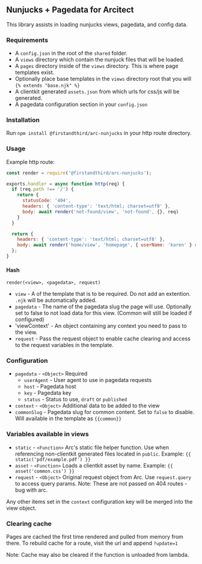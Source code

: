 ## Nunjucks + Pagedata for Arcitect

This library assists in loading nunjucks views, pagedata, and config data.

### Requirements

- A `config.json` in the root of the `shared` folder.
- A `views` directory which contain the nunjuck files that will be loaded.
- A `pages` directory inside of the `views` directory. This is where page templates exist.
- Optionally place base templates in the `views` directory root that you will `{% extends "base.njk" %}`
- A clientkit generated `assets.json` from which urls for css/js will be generated.
- A pagedata configuration section in your `config.json`

### Installation

Run `npm install @firstandthird/arc-nunjucks` in your http route directory.

### Usage

Example http route:

```javascript
const render = require('@firstandthird/arc-nunjucks');

exports.handler = async function http(req) {
  if (req.path !== '/') {
    return {
      statusCode: '404',
      headers: { 'content-type': 'text/html; charset=utf8' },
      body: await render('not-found/view', 'not-found', {}, req)
    }
  }

  return {
    headers: { 'content-type': 'text/html; charset=utf8' },
    body: await render('home/view', 'homepage', { userName: 'karen' } req)
  };
}
```

#### Hash

`render(<view>, <pagedata>, request)`

- `view`     - A of the template that is to be required. Do not add an extention. `.njk` will be automatically added.
- `pagedata` - The name of the pagedata slug the page will use. Optionally set to false to not load data for this view. (Common will still be loaded if configured)
- 'viewContext' - An object containing any context you need to pass to the view.
- `request`  - Pass the request object to enable cache clearing and access to the request variables in the template.

### Configuration

- `pagedata`    - `<Object>` Required
  - `userAgent` - User agent to use in pagedata requests
  - `host`      - Pagedata host
  - `key`       - Pagedata key
  - `status`    - Status to use, `draft` or `published`
- `context`     - `<Object>` Additional data to be added to the view
- `commonSlug`  - Pagedata slug for common content. Set to `false` to disable. Will available in the template as `{{common}}`

### Variables available in views

- `static`   - `<Function>` Arc's static file helper function. Use when referencing non-clientkit generated files located in `public`. Example: `{{ static('pdf/example.pdf') }}`
- `asset`    - `<Function>` Loads a clientkit asset by name. Example: `{{ asset('common.css') }}`
- `request`  - `<Object>` Original request object from Arc. Use `request.query` to access query params. Note: These are not passed on 404 routes - bug with arc.

Any other items set in the `context` configuration key will be merged into the view object.

### Clearing cache

Pages are cached the first time rendered and pulled from memory from there. To rebuild cache for a route, visit the url and append `?update=1`

Note: Cache may also be cleared if the function is unloaded from lambda.
